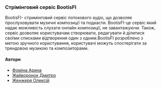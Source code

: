 ### Стрімінговий сервіс BootisFI

BootisFI- стримінговий сервіс потокового аудіо, що дозволяє прослуховувати музичні композиції та подкасти. BootisFI-це сервіс який надає можливість слухати онлайн композиції, не завантажуючи. Також, сервіс дозволяє користувачам створювати, редагувати й ділитися своїми списками відтворення один з одним.BootisFI розроблено з метою зручного користування, користувачі можуть спостерігати за трендовою музикою та композиторами.

#### Автори
- [Фоміна Арина](https://github.com/a-fomina0303)
- [Жайворонок Дмитро](https://github.com/d-zhaivoronok)
- [Женжеря Олексій](https://github.com/Skrillme4pls)
